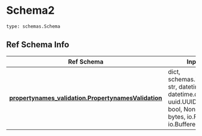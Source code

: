 # Schema2
```
type: schemas.Schema
```

## Ref Schema Info
Ref Schema | Input Type | Output Type
---------- | ---------- | -----------
[**propertynames_validation.PropertynamesValidation**](../../../../../../../../components/schema/propertynames_validation.md) | dict, schemas.immutabledict, str, datetime.date, datetime.datetime, uuid.UUID, int, float, bool, None, list, tuple, bytes, io.FileIO, io.BufferedReader | schemas.immutabledict, str, float, int, bool, None, tuple, bytes, io.FileIO
